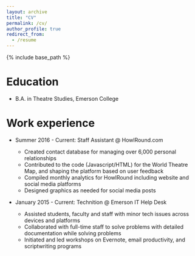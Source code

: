 ```yaml
---
layout: archive
title: "CV"
permalink: /cv/
author_profile: true
redirect_from:
  - /resume
---
```


{% include base_path %}

Education
======
* B.A. in Theatre Studies, Emerson College

Work experience
======
* Summer 2016 - Current: Staff Assistant @ HowlRound.com
  * Created contact database for managing over 6,000 personal relationships
  * Contributed to the code (Javascript/HTML) for the World Theatre Map, and shaping the platform based on user feedback
  * Compiled monthly analytics for HowlRound including website and social media platforms
  * Designed graphics as needed for social media posts

* January 2015 - Current: Technition @ Emerson IT Help Desk
  * Assisted students, faculty and staff with minor tech issues across devices and platforms
  * Collaborated with full-time staff to solve problems with detailed documentation while solving problems
  * Initiated and led workshops on Evernote, email productivity, and scriptwriting programs
